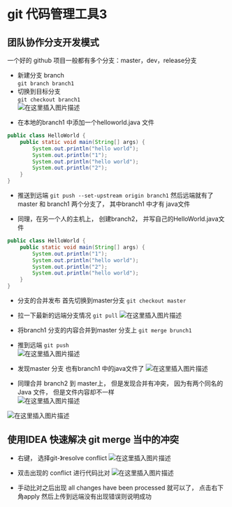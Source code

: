 # git 代码管理工具3


## 团队协作分支开发模式
一个好的 github 项目一般都有多个分支：master，dev，release分支

- 新建分支 branch  
`git branch branch1`
- 切换到目标分支  
`git checkout branch1`  
![在这里插入图片描述](https://img-blog.csdnimg.cn/e94014b99550452fbc961a5f8faba069.png#pic_center)    
* 在本地的branch1 中添加一个helloworld.java 文件
```java
public class HelloWorld {
    public static void main(String[] args) {
        System.out.println("hello world");
        System.out.println("1");
        System.out.println("hello world");
        System.out.println("2");
    }
}
```

* 推送到远端 `git push --set-upstream origin branch1`
然后远端就有了master 和 branch1 两个分支了， 其中branch1 中才有 java文件

* 同理，在另一个人的主机上， 创建branch2， 并写自己的HelloWorld.java文件
```java
public class HelloWorld {
    public static void main(String[] args) {
        System.out.println("1");
        System.out.println("hello world");
        System.out.println("2");
        System.out.println("hello world");
    }
}
```

* 分支的合并发布 首先切换到master分支 `git checkout master`
* 拉一下最新的远端分支情况 `git pull`
![在这里插入图片描述](https://img-blog.csdnimg.cn/efaacd469dad47b9932c2ee8ff9ba34c.png?x-oss-process=image/watermark,type_d3F5LXplbmhlaQ,shadow_50,text_Q1NETiBAU3R1X2FydA==,size_20,color_FFFFFF,t_70,g_se,x_16#pic_center)


* 将branch1 分支的内容合并到master 分支上 `git merge brunch1`  
* 推到远端 `git push`  
![在这里插入图片描述](https://img-blog.csdnimg.cn/308dfdd4b37c432a97d27d04f300fb87.png?x-oss-process=image/watermark,type_d3F5LXplbmhlaQ,shadow_50,text_Q1NETiBAU3R1X2FydA==,size_20,color_FFFFFF,t_70,g_se,x_16#pic_center)
  
* 发现master 分支 也有branch1 中的java文件了
![在这里插入图片描述](https://img-blog.csdnimg.cn/783152c3ba8a4e9b8f276a2d4a7a89d7.png?x-oss-process=image/watermark,type_d3F5LXplbmhlaQ,shadow_50,text_Q1NETiBAU3R1X2FydA==,size_20,color_FFFFFF,t_70,g_se,x_16#pic_center)

* 同理合并 branch2 到 master上， 但是发现合并有冲突， 因为有两个同名的Java 文件， 但是文件内容却不一样  
![在这里插入图片描述](https://img-blog.csdnimg.cn/cc7efcedfc48401b86417f51d67a5c67.png#pic_center)  

![在这里插入图片描述](https://img-blog.csdnimg.cn/ffb5008936f141628d11711722e1fe63.png?x-oss-process=image/watermark,type_d3F5LXplbmhlaQ,shadow_50,text_Q1NETiBAU3R1X2FydA==,size_20,color_FFFFFF,t_70,g_se,x_16#pic_center)


## 使用IDEA 快速解决 git merge 当中的冲突

* 右键， 选择git-》resolve conflict
![在这里插入图片描述](https://img-blog.csdnimg.cn/84dc478596c04711a5254f13e9370003.png?x-oss-process=image/watermark,type_d3F5LXplbmhlaQ,shadow_50,text_Q1NETiBAU3R1X2FydA==,size_20,color_FFFFFF,t_70,g_se,x_16#pic_center)

* 双击出现的 conflict 进行代码比对
![在这里插入图片描述](https://img-blog.csdnimg.cn/b55f5f485f3242fd89c6bca4c21b8b79.png?x-oss-process=image/watermark,type_d3F5LXplbmhlaQ,shadow_50,text_Q1NETiBAU3R1X2FydA==,size_20,color_FFFFFF,t_70,g_se,x_16#pic_center)
  
* 手动比对之后出现 all changes have been processed 就可以了， 点击右下角apply
然后上传到远端没有出现错误则说明成功
